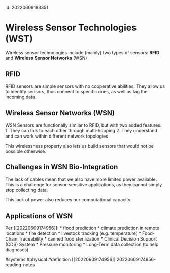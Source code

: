 id: 20220609183351

# Wireless Sensor Technologies (WST)

Wireless sensor technologies include (mainly) two types of sensors: **RFID** and **Wireless Sensor Networks** (WSN)

## RFID
RFID sensors are simple sensors with no cooperative abilities. They allow us to identify sensors, thus connect to specific ones, as well as tag the incoming data.

## Wireless Sensor Networks (WSN)
WSN Sensors are functionally similar to RFID, but with two added features.
    1. They can talk to each other through multi-hopping
    2. They understand and can work within different network topologies

This wirelessness property also lets us build sensors that would not be possible otherwise.

## Challenges in WSN Bio-Integration
The lack of cables mean that we also have more limited power available. This is a challenge for sensor-sensitive applications, as they cannot simply stop collecting data.

This lack of power also reduces our computational capacity.

## Applications of WSN
Per [[20220609174956]]:
    * flood prediction
    * climate prediction in remote locations
    * fire detection
    * livestock tracking (e.g. temperature)
    * Food-Chain Traceability
    * canned food sterilization
    * Clinical Decision Support (CDS) System
    * Pressure monitoring
    * Long-Term data collection (to help diagnoses)

#systems
#physical
#definition
[[20220609174956]] 20220609174956-reading-notes